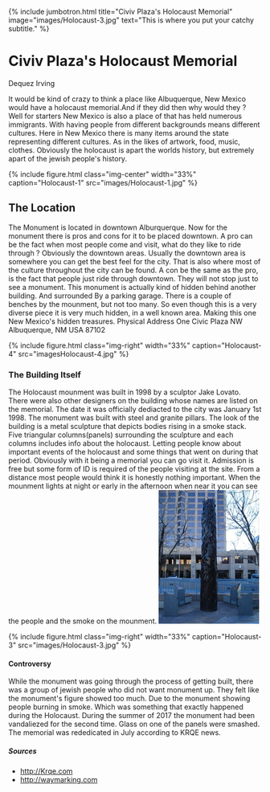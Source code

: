 ---
---
{% include jumbotron.html
title="Civiv Plaza's Holocaust Memorial"
image="images/Holocaust-3.jpg"
text="This is where you put your catchy subtitle."
%} 
# Civiv Plaza's Holocaust Memorial
Dequez Irving

It would be kind of crazy to think a place like Albuquerque, New Mexico would have a holocaust memorial.And if they did then why would they ? Well for starters New Mexico is also a place of that has held numerous immigrants. With having people from different backgrounds means different cultures. Here in New Mexico there is many items around the state representing different cultures. As in the likes of artwork, food, music, clothes. Obviously the holocaust is apart the worlds history, but extremely apart of the jewish people's history.


{% include figure.html
  class="img-center"
  width="33%"
  caption="Holocaust-1"
  src="images/Holocaust-1.jpg"
%}


## The Location
The Monument is located in downtown Alburquerque. Now for the monument there is pros and cons for it to be placed downtown. A pro can be the fact when most people come and visit, what do they like to ride through ? Obviously the downtown areas. Usually the downtown area is somewhere you can get the best feel for the city. That is also where most of the culture throughout the city can be found. A con be the same as the pro, is the fact that people just ride through downtown. They will not stop just to see a monument. This monument is actually kind of hidden behind another building. And surrounded By a parking garage. There is a couple of benches by the mounment, but not too many. So even though this is a very diverse piece it is very much hidden, in a well known area. Making this one New Mexico's hidden treasures.
Physical Address
One Civic Plaza NW
Albuquerque, NM USA
87102

{% include figure.html
  class="img-right"
  width="33%"
  caption="Holocaust-4"
  src="imagesHolocaust-4.jpg"
%}


### The Building Itself
The Holocaust mounment was built in 1998 by a sculptor Jake Lovato. There were also other designers on the building whose names are listed on the memorial. The date it was officially dediacted to the city was January 1st 1998. The monument was built with steel and granite pillars. The look of the building is a metal sculpture that depicts bodies rising in a smoke stack. Five triangular columns(panels) surrounding the sculpture and each columns includes info about the holocaust. Letting people know about important events of the holocaust and some things that went on during that period. Obviously with it being a memorial you can go visit it. Admission is free but some form of ID is required of the people visiting at the site. From a distance most people would think it is honestly nothing important. When the mounment lights at night or early in the afternoon when near it you can see the people and the smoke on the mounment.
![Holocaust-3.jpg](images/Holocaust-3.jpg)

{% include figure.html
  class="img-right"
  width="33%"
  caption="Holocaust-3"
  src="images/Holocaust-3.jpg"
%}


#### Controversy
While the monument was going through the process of getting built, there was a group of jewish people who did not want monument up. They felt like the monument's figure showed too much. Due to the monument showing people burning in smoke. Which was something that exactly happened during the Holocaust.  During the summer of 2017 the monument had been vandaliezed for the second time. Glass on one of the panels were smashed. The memorial was rededicated in July according to KRQE news.

##### Sources
 - http://Krqe.com
- http://waymarking.com
